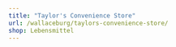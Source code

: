 ```yaml
---
title: "Taylor's Convenience Store"
url: /wallaceburg/taylors-convenience-store/
shop: Lebensmittel
---
```

